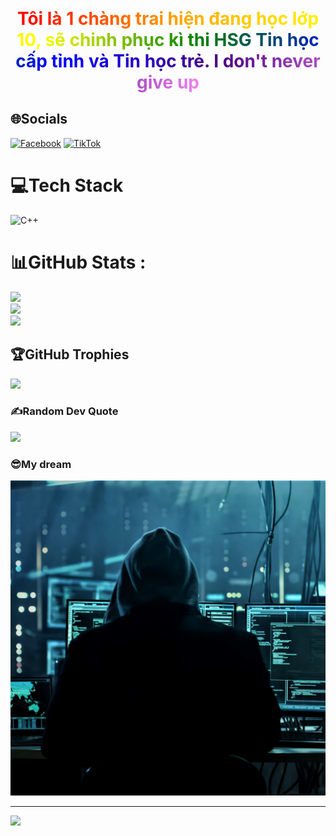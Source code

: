 <p align="center">
  <span style="
    font-size: 28px; 
    font-weight: bold; 
    background: linear-gradient(90deg, red, orange, yellow, green, blue, indigo, violet); 
    -webkit-background-clip: text; 
    color: transparent;
    animation: rainbow 5s linear infinite;
  ">
    Tôi là 1 chàng trai hiện đang học lớp 10, sẽ chinh phục kì thi HSG Tin học cấp tỉnh và Tin học trẻ. I don't never give up
  </span>
</p>

<style>
  @keyframes rainbow {
    0% { background-position: 0% 50%; }
    100% { background-position: 100% 50%; }
  }
</style>


## 🌐Socials
[![Facebook](https://img.shields.io/badge/Facebook-%231877F2.svg?logo=Facebook&logoColor=white)](https://www.facebook.com/truongthanhzzzOO/) [![TikTok](https://img.shields.io/badge/TikTok-%23000000.svg?logo=TikTok&logoColor=white)](https://tiktok.com/@https://www.tiktok.com/@thanh_pro12) 

# 💻Tech Stack
![C++](https://img.shields.io/badge/c++-%2300599C.svg?style=for-the-badge&logo=c%2B%2B&logoColor=white)
# 📊GitHub Stats :
![](https://github-readme-stats.vercel.app/api?username=Thanhcodelor&theme=radical&hide_border=false&include_all_commits=false&count_private=false)<br/>
![](https://github-readme-streak-stats.herokuapp.com/?user=Thanhcodelor&theme=radical&hide_border=false)<br/>
![](https://github-readme-stats.vercel.app/api/top-langs/?username=Thanhcodelor&theme=radical&hide_border=false&include_all_commits=false&count_private=false&layout=compact)

## 🏆GitHub Trophies
![](https://github-trophies.vercel.app/?username=Thanhcodelor&theme=radical&no-frame=false&no-bg=false&margin-w=4)

### ✍️Random Dev Quote
![](https://quotes-github-readme.vercel.app/api?type=horizontal&theme=dark)

### 😎My dream
![Hacker](H.jpg)




---
[![](https://visitcount.itsvg.in/api?id=Thanhcodelor&icon=0&color=0)](https://visitcount.itsvg.in)
